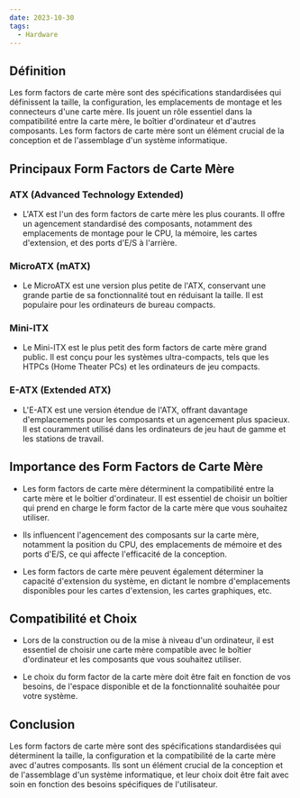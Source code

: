 ```yaml
---
date: 2023-10-30
tags:
  - Hardware
---
```


## Définition
Les form factors de carte mère sont des spécifications standardisées qui définissent la taille, la configuration, les emplacements de montage et les connecteurs d'une carte mère. Ils jouent un rôle essentiel dans la compatibilité entre la carte mère, le boîtier d'ordinateur et d'autres composants. Les form factors de carte mère sont un élément crucial de la conception et de l'assemblage d'un système informatique.

## Principaux Form Factors de Carte Mère

### ATX (Advanced Technology Extended)
- L'ATX est l'un des form factors de carte mère les plus courants. Il offre un agencement standardisé des composants, notamment des emplacements de montage pour le CPU, la mémoire, les cartes d'extension, et des ports d'E/S à l'arrière.

### MicroATX (mATX)
- Le MicroATX est une version plus petite de l'ATX, conservant une grande partie de sa fonctionnalité tout en réduisant la taille. Il est populaire pour les ordinateurs de bureau compacts.

### Mini-ITX
- Le Mini-ITX est le plus petit des form factors de carte mère grand public. Il est conçu pour les systèmes ultra-compacts, tels que les HTPCs (Home Theater PCs) et les ordinateurs de jeu compacts.

### E-ATX (Extended ATX)
- L'E-ATX est une version étendue de l'ATX, offrant davantage d'emplacements pour les composants et un agencement plus spacieux. Il est couramment utilisé dans les ordinateurs de jeu haut de gamme et les stations de travail.

## Importance des Form Factors de Carte Mère

- Les form factors de carte mère déterminent la compatibilité entre la carte mère et le boîtier d'ordinateur. Il est essentiel de choisir un boîtier qui prend en charge le form factor de la carte mère que vous souhaitez utiliser.

- Ils influencent l'agencement des composants sur la carte mère, notamment la position du CPU, des emplacements de mémoire et des ports d'E/S, ce qui affecte l'efficacité de la conception.

- Les form factors de carte mère peuvent également déterminer la capacité d'extension du système, en dictant le nombre d'emplacements disponibles pour les cartes d'extension, les cartes graphiques, etc.

## Compatibilité et Choix
- Lors de la construction ou de la mise à niveau d'un ordinateur, il est essentiel de choisir une carte mère compatible avec le boîtier d'ordinateur et les composants que vous souhaitez utiliser.

- Le choix du form factor de la carte mère doit être fait en fonction de vos besoins, de l'espace disponible et de la fonctionnalité souhaitée pour votre système.

## Conclusion
Les form factors de carte mère sont des spécifications standardisées qui déterminent la taille, la configuration et la compatibilité de la carte mère avec d'autres composants. Ils sont un élément crucial de la conception et de l'assemblage d'un système informatique, et leur choix doit être fait avec soin en fonction des besoins spécifiques de l'utilisateur.
